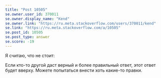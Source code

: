 ```yaml
---
title: "Post 10505"
se.owner.user_id: 370011
se.owner.display_name: "Kend"
se.owner.link: "https://ru.meta.stackoverflow.com/users/370011/kend"
se.link: "https://ru.meta.stackoverflow.com/a/10505"
se.post_id: 10505
se.post_type: answer
se.score: -19
---
```

<p>Я считаю, что не стоит:</p>
<p>Если кто-то другой даст верный и более правильный ответ, этот ответ будет вверху. Можете попытаться внести хоть какие-то правки.</p>
